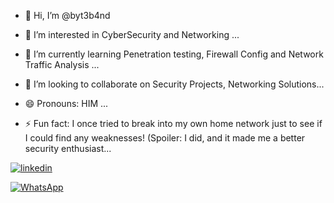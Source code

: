 - 👋 Hi, I’m @byt3b4nd
- 👀 I’m interested in CyberSecurity and Networking ...
- 🌱 I’m currently learning Penetration testing, Firewall Config and Network Traffic Analysis ...
- 💞️ I’m looking to collaborate on Security Projects, Networking Solutions...

- 😄 Pronouns: HIM ...
- ⚡ Fun fact: I once tried to break into my own home network just to see if I could find any weaknesses! (Spoiler: I did, and it made me a better security enthusiast...

[![linkedin](https://img.shields.io/badge/linkedin-0A66C2?style=for-the-badge&logo=linkedin&logoColor=white)](https://www.linkedin.com/in/fredrick-akinwande-a868a3219/)

[![WhatsApp](https://img.shields.io/badge/WhatsApp-25D366?style=for-the-badge&logo=whatsapp&logoColor=white)](https://wa.me/2349139069575)


<!---
byt3b4nd/byt3b4nd is a ✨ special ✨ repository because its `README.md` (this file) appears on your GitHub profile.
You can click the Preview link to take a look at your changes.
--->
